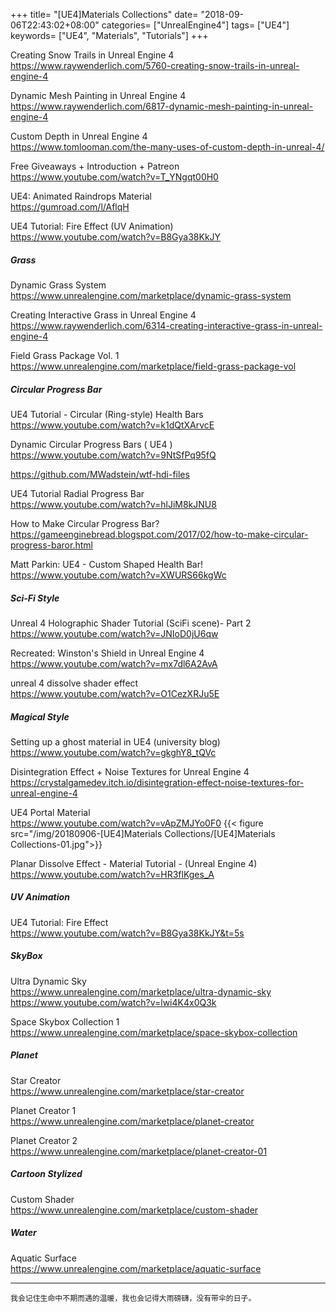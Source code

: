 +++
title= "[UE4]Materials Collections"
date= "2018-09-06T22:43:02+08:00"
categories= ["UnrealEngine4"]
tags= ["UE4"]
keywords= ["UE4", "Materials", "Tutorials"]
+++

Creating Snow Trails in Unreal Engine 4  
https://www.raywenderlich.com/5760-creating-snow-trails-in-unreal-engine-4

Dynamic Mesh Painting in Unreal Engine 4  
https://www.raywenderlich.com/6817-dynamic-mesh-painting-in-unreal-engine-4

Custom Depth in Unreal Engine 4  
https://www.tomlooman.com/the-many-uses-of-custom-depth-in-unreal-4/

Free Giveaways + Introduction + Patreon  
https://www.youtube.com/watch?v=T_YNgqt00H0

UE4: Animated Raindrops Material  
https://gumroad.com/l/AflqH

UE4 Tutorial: Fire Effect (UV Animation)  
https://www.youtube.com/watch?v=B8Gya38KkJY

##### Grass 

Dynamic Grass System  
https://www.unrealengine.com/marketplace/dynamic-grass-system

Creating Interactive Grass in Unreal Engine 4  
https://www.raywenderlich.com/6314-creating-interactive-grass-in-unreal-engine-4

Field Grass Package Vol. 1  
https://www.unrealengine.com/marketplace/field-grass-package-vol

##### Circular Progress Bar

UE4 Tutorial - Circular (Ring-style) Health Bars  
https://www.youtube.com/watch?v=k1dQtXArvcE

Dynamic Circular Progress Bars ( UE4 )  
https://www.youtube.com/watch?v=9NtSfPq95fQ

https://github.com/MWadstein/wtf-hdi-files  

UE4 Tutorial Radial Progress Bar  
https://www.youtube.com/watch?v=hlJiM8kJNU8

How to Make Circular Progress Bar?  
https://gameenginebread.blogspot.com/2017/02/how-to-make-circular-progress-baror.html

Matt Parkin: UE4 - Custom Shaped Health Bar!  
https://www.youtube.com/watch?v=XWURS66kgWc

##### Sci-Fi Style

Unreal 4 Holographic Shader Tutorial (SciFi scene)- Part 2  
https://www.youtube.com/watch?v=JNIoD0jU6qw

Recreated: Winston's Shield in Unreal Engine 4  
https://www.youtube.com/watch?v=mx7dl6A2AvA

unreal 4 dissolve shader effect  
https://www.youtube.com/watch?v=O1CezXRJu5E

##### Magical Style

Setting up a ghost material in UE4 (university blog)  
https://www.youtube.com/watch?v=gkghY8_tQVc

Disintegration Effect + Noise Textures for Unreal Engine 4  
https://crystalgamedev.itch.io/disintegration-effect-noise-textures-for-unreal-engine-4

UE4 Portal Material  
https://www.youtube.com/watch?v=vApZMJYo0F0
{{< figure src="/img/20180906-[UE4]Materials Collections/[UE4]Materials Collections-01.jpg">}}

Planar Dissolve Effect - Material Tutorial - (Unreal Engine 4)  
https://www.youtube.com/watch?v=HR3flKges_A

##### UV Animation
UE4 Tutorial: Fire Effect  
https://www.youtube.com/watch?v=B8Gya38KkJY&t=5s

##### SkyBox

Ultra Dynamic Sky  
https://www.unrealengine.com/marketplace/ultra-dynamic-sky  
https://www.youtube.com/watch?v=lwi4K4x0Q3k

Space Skybox Collection 1  
https://www.unrealengine.com/marketplace/space-skybox-collection

##### Planet

Star Creator  
https://www.unrealengine.com/marketplace/star-creator

Planet Creator 1  
https://www.unrealengine.com/marketplace/planet-creator

Planet Creator 2  
https://www.unrealengine.com/marketplace/planet-creator-01

##### Cartoon Stylized

Custom Shader  
https://www.unrealengine.com/marketplace/custom-shader

##### Water

Aquatic Surface  
https://www.unrealengine.com/marketplace/aquatic-surface

***
`我会记住生命中不期而遇的温暖，我也会记得大雨磅礴，没有带伞的日子。`